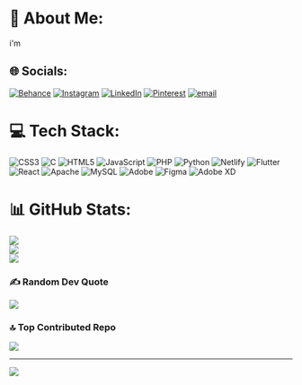 # 💫 About Me:
i'm


## 🌐 Socials:
[![Behance](https://img.shields.io/badge/Behance-1769ff?logo=behance&logoColor=white)](https://behance.net/https://www.behance.net/rafaaselmi1) [![Instagram](https://img.shields.io/badge/Instagram-%23E4405F.svg?logo=Instagram&logoColor=white)](https://instagram.com/rafa3.selmy) [![LinkedIn](https://img.shields.io/badge/LinkedIn-%230077B5.svg?logo=linkedin&logoColor=white)](https://linkedin.com/in/rafaaselmi) [![Pinterest](https://img.shields.io/badge/Pinterest-%23E60023.svg?logo=Pinterest&logoColor=white)](https://pinterest.com/rafaaselmi) [![email](https://img.shields.io/badge/Email-D14836?logo=gmail&logoColor=white)](mailto:rafaaselmi6@gmail.com) 

# 💻 Tech Stack:
![CSS3](https://img.shields.io/badge/css3-%231572B6.svg?style=for-the-badge&logo=css3&logoColor=white) ![C](https://img.shields.io/badge/c-%2300599C.svg?style=for-the-badge&logo=c&logoColor=white) ![HTML5](https://img.shields.io/badge/html5-%23E34F26.svg?style=for-the-badge&logo=html5&logoColor=white) ![JavaScript](https://img.shields.io/badge/javascript-%23323330.svg?style=for-the-badge&logo=javascript&logoColor=%23F7DF1E) ![PHP](https://img.shields.io/badge/php-%23777BB4.svg?style=for-the-badge&logo=php&logoColor=white) ![Python](https://img.shields.io/badge/python-3670A0?style=for-the-badge&logo=python&logoColor=ffdd54) ![Netlify](https://img.shields.io/badge/netlify-%23000000.svg?style=for-the-badge&logo=netlify&logoColor=#00C7B7) ![Flutter](https://img.shields.io/badge/Flutter-%2302569B.svg?style=for-the-badge&logo=Flutter&logoColor=white) ![React](https://img.shields.io/badge/react-%2320232a.svg?style=for-the-badge&logo=react&logoColor=%2361DAFB) ![Apache](https://img.shields.io/badge/apache-%23D42029.svg?style=for-the-badge&logo=apache&logoColor=white) ![MySQL](https://img.shields.io/badge/mysql-4479A1.svg?style=for-the-badge&logo=mysql&logoColor=white) ![Adobe](https://img.shields.io/badge/adobe-%23FF0000.svg?style=for-the-badge&logo=adobe&logoColor=white) ![Figma](https://img.shields.io/badge/figma-%23F24E1E.svg?style=for-the-badge&logo=figma&logoColor=white) ![Adobe XD](https://img.shields.io/badge/Adobe%20XD-470137?style=for-the-badge&logo=Adobe%20XD&logoColor=#FF61F6)
# 📊 GitHub Stats:
![](https://github-readme-stats.vercel.app/api?username=Rafaaa4&theme=dark&hide_border=false&include_all_commits=false&count_private=false)<br/>
![](https://github-readme-streak-stats.herokuapp.com/?user=Rafaaa4&theme=dark&hide_border=false)<br/>
![](https://github-readme-stats.vercel.app/api/top-langs/?username=Rafaaa4&theme=dark&hide_border=false&include_all_commits=false&count_private=false&layout=compact)

### ✍️ Random Dev Quote
![](https://quotes-github-readme.vercel.app/api?type=horizontal&theme=radical)

### 🔝 Top Contributed Repo
![](https://github-contributor-stats.vercel.app/api?username=Rafaaa4&limit=5&theme=dark&combine_all_yearly_contributions=true)

---
[![](https://visitcount.itsvg.in/api?id=Rafaaa4&icon=0&color=0)](https://visitcount.itsvg.in)

<!-- Proudly created with GPRM ( https://gprm.itsvg.in ) -->
